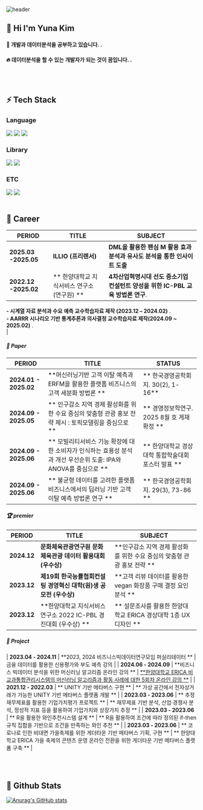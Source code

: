 <div>
  
  <!--Header-->

  ![header](https://capsule-render.vercel.app/api?type=waving&color=gradient&height=300&section=header&text=Good%20to%20see%20you%20%F0%9F%A4%97)
</div>

<div>
  <!--Body-->
  
  ## 👀 Hi I'm Yuna Kim 
  #### :raising_hand: 개발과 데이터분석을 공부하고 있습니다.  .<br/>
  #### :fire: 데이터분석을 할 수 있는 개발자가 되는 것이 꿈입니다. .<br/>
 
  <br/>
  <br/>
  
  ## ⚡ Tech Stack
  ### Language
  <!--Python-->
  <img src="https://img.shields.io/badge/Python-3776AB?style=flat-square&logo=Python&logoColor=white"/>
  <!--JavaScript-->
  <img src="https://img.shields.io/badge/JavaScript-F7DF1E?style=flat-square&logo=JavaScript&logoColor=white"/>
  <!--HTML5-->
  <img src="https://img.shields.io/badge/HTML5-E34F26?style=flat-square&logo=HTML5&logoColor=white"/>
  <br/>
  
  ### Library
  <!--PyTorch-->
  <img src="https://img.shields.io/badge/PyTorch-EE4C2C?style=flat-square&logo=PyTorch&logoColor=white"/>
  <!--Selenium-->
  <img src="https://img.shields.io/badge/Selenium-43B02A?style=flat-square&logo=Selenium&logoColor=white"/>
  <br/>
  
  ### ETC
  <!--notion-->
  <img src="https://img.shields.io/badge/notion-000000?style=flat-square&logo=notion&logoColor=white"/>
  <!--MySQL-->
  <img src="https://img.shields.io/badge/MySQL-4479A1?style=flat-square&logo=MySQL&logoColor=white"/>
  <br/>
  <br/>

  ## 🏢 Career

  | PERIOD | TITLE | SUBJECT |
  | ------- | ------- | ------- | 
  | **2025.03 -2025.05** | **ILLIO (프리렌서)** | **DML을 활용한 팬심 M 활용 효과 분석과 유사도 분석을 통한 인사이트 도출** | 
  | **2022.12 -2025.02** | ** 한양대학교 지식서비스 연구소 (연구원) ** | **4차산업혁명시대 선도 중소기업 컨설턴트 양성을 위한 IC-PBL 교육 방법론 연구**.<br/>
  **- 시계열 자료 분석과 수요 예측 교수학습자료 제작 (2023.12 – 2024.02)** .<br/>
  **- AARRR 시나리오 기반 통계추론과 의사결정 교수학습자료 제작(2024.09 ~ 2025.02)** .<br/>|

##### 📜 Paper

| PERIOD | TITLE | STATUS |
| ------- | ------- | ------- |
| **2024.01 - 2025.02** | **머신러닝기반 고객 이탈 예측과 ERFM을 활용한 플랫폼 비즈니스의 고객 세분화 방법론 ** | ** 한국경영공학회지. 30(2), 1-16** |
| **2024.09 - 2025.05** | ** 인구감소 지역 경제 활성화를 위한 수요 중심의 맞춤형 관광 홍보 전략 제시 : 토픽모델링을 중심으로 ** | ** 경영정보학연구.  2025 8월 호 게재 확정 ** |
| **2024.09 - 2025.06** | ** 모빌리티서비스 기능 확장에 대한 소비자가 인식하는 효용성 분석과 개선 우선순위 도출: IPA와 ANOVA를 중심으로 ** | ** 한양대학교 경상대학 통합학술대회 포스터 발표 ** |
| **2024.09 - 2025.06** | ** 불균형 데이터를 고려한 플랫폼 비즈니스에서의 딥러닝 기반 고객 이탈 예측 방법론 연구 ** | ** 한국경영공학회지. 29(3), 73-86 ** |

##### 🏆 premier

| PERIOD | TITLE | SUBJECT |
| ------- | ------- | -------|
| **2024.12** | **문화체육관광연구원 문화체육관광 데이터 활용대회 (우수상)** | **인구감소 지역 경제 활성화를 위한 수요 중심의 맞춤형 관광 홍보 전략 ** |
| **2023.12** | **제19회 한국능률협회컨설팅 경영혁신 대학(원)생 공모전 (우수상)** | **고객 리뷰 데이터를 활용한 vegan 화장품 구매 결정 요인 분석 ** |
| **2023.12** | **한양대학교 지식서비스연구소 2022 IC-PBL 경진대회 (우수상) ** | ** 설문조사를 활용한 한양대학교 ERICA 경상대학 1층 UX 디자인 ** |

##### 🌱 Project  

| **2023.04 - 2024.11** | **2023, 2024 비즈니스빅데이터연구모임  퍼실리테이터 ** | 금융 데이터를 활용한 신용평가와 부도 예측 강의 |
| **2024.06 - 2024.09** | **비즈니스 빅데이터 분석을 위한 머신러닝 알고리즘 온라인 강의 ** | [**한양대학교 ERICA 비교과통합관리시스템의 머신러닝 알고리즘과 활동 사례에 대한 5회차 온라인 강의 **]([https://github.com/heoni00/2021-Sub_Project-Baemin](https://github.com/user-attachments/assets/c48eb84a-7a4b-4e52-8ef2-5128019fd936)) |
| **2021.12 - 2022.03** | ** UNITY 기반 메타버스 구현 ** | ** 가상 공간에서 전자상거래가 가능한 UNITY 기반 메타버스 플랫폼 개발 ** |
| **2023.03 - 2023.06** | ** 추정재무제표를 활용한 기업가치평가 프로젝트 ** | ** 재무제표 기반 분석, 산업·경쟁사 분석, 정성적 지표 등을 활용하여 기업가치와 상장가치 추정 ** |
| **2023.03 - 2023.06** | ** R을 활용한 와인추천시스템 설계 ** | ** R을 활용하여 조건에 따라 정의된 if-then 규칙 집합을 기반으로 조건을 만족하는 와인 추천 ** |
| **2023.03 - 2023.06** | ** 코로나로 인한 비대면 가을축제를 위한 게더타운 기반 메타버스 기획, 구현 ** | ** 한양대학교 ERICA 가을 축제의 콘텐츠 운영 온라인 전환을 위한 게더타운 기반 메타버스 플랫폼 구축 ** |


 <br/>
 <br/>
  
  
  ## 🤔 Github Stats
  [![Anurag's GitHub stats](https://github-readme-stats.vercel.app/api?username=youunaaaKim)](https://github.com/anuraghazra/github-readme-stats)  
</div>


<!--
**youunaaaKim/youunaaaKim** is a ✨ _special_ ✨ repository because its `README.md` (this file) appears on your GitHub profile.

Here are some ideas to get you started:

- 🔭 I’m currently working on ...
- 🌱 I’m currently learning ...
- 👯 I’m looking to collaborate on ...
- 🤔 I’m looking for help with ...
- 💬 Ask me about ...
- 📫 How to reach me: ...
- 😄 Pronouns: ...
- ⚡ Fun fact: ...
-->

    
